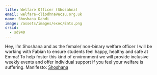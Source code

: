 ```yaml
---
title: Welfare Officer (Shosahna)
email: welfare-cliodhna@ecsu.org.uk
name: Shoshana Dahdi
image: /assets/images/exec/Ents.png
crsid:
  - sd940
---
```

Hey, I’m Shoshana and as the female/ non-binary welfare officer I will be working with Fabian to ensure students feel happy, healthy and safe at Emma! To help foster this kind of environment we will provide inclusive weekly events and offer individual support if you feel your welfare is suffering. 
Manifesto: [Shoshana](https://drive.google.com/file/d/1gGm7We8jWJnb7jB-bHRlaOZkMgDByK6v/view?usp=sharing)
